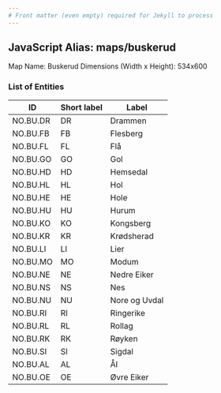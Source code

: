 ```yaml
---
# Front matter (even empty) required for Jekyll to process
---
```


## JavaScript Alias: maps/buskerud

Map Name: Buskerud
Dimensions (Width x Height): 534x600





### List of Entities

ID | Short label | Label
---|---|---|
NO.BU.DR|DR|Drammen
NO.BU.FB|FB|Flesberg
NO.BU.FL|FL|Flå
NO.BU.GO|GO|Gol
NO.BU.HD|HD|Hemsedal
NO.BU.HL|HL|Hol
NO.BU.HE|HE|Hole
NO.BU.HU|HU|Hurum
NO.BU.KO|KO|Kongsberg
NO.BU.KR|KR|Krødsherad
NO.BU.LI|LI|Lier
NO.BU.MO|MO|Modum
NO.BU.NE|NE|Nedre Eiker
NO.BU.NS|NS|Nes
NO.BU.NU|NU|Nore og Uvdal
NO.BU.RI|RI|Ringerike
NO.BU.RL|RL|Rollag
NO.BU.RK|RK|Røyken
NO.BU.SI|SI|Sigdal
NO.BU.AL|AL|Ål
NO.BU.OE|OE|Øvre Eiker

